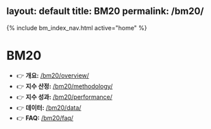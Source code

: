 layout: default
title: BM20
permalink: /bm20/
---
{% include bm_index_nav.html active="home" %}

# BM20
- 👉 **개요:** [/bm20/overview/](/bm20/overview/)
- 👉 **지수 산정:** [/bm20/methodology/](/bm20/methodology/)
- 👉 **지수 성과:** [/bm20/performance/](/bm20/performance/)
- 👉 **데이터:** [/bm20/data/](/bm20/data/)
- 👉 **FAQ:** [/bm20/faq/](/bm20/faq/)

<div id="bm20" style="height:380px; max-width:1000px; margin:24px 0;"></div>
<div id="bm20-meta" style="font:12px/1.6 system-ui,-apple-system,Segoe UI,Roboto,sans-serif;color:#666;"></div>

<script src="https://cdn.jsdelivr.net/npm/echarts@5"></script>
<script>
// CSV 엔드포인트
const CSV_URL = "https://docs.google.com/spreadsheets/d/e/2PACX-1vTndyrPd3WWwFtfzv2CZxJeDcH-l8ibQIdO5ouYS4HsaGpbeXQQbs6WEr9qPqqZbRoT6cObdFxJpief/pub?gid=720141148&single=true&output=csv";

// CSV 가져오기 (캐시 무효화)
async function fetchCsv() {
  const url = CSV_URL + (CSV_URL.includes("?") ? "&" : "?") + "v=" + Date.now();
  const res = await fetch(url, { cache: "no-store" });
  if (!res.ok) throw new Error("CSV fetch failed: " + res.status);
  return res.text();
}

// 아주 심플한 CSV 파서 (date,index,updated_at 가정)
function parseCsv(text) {
  const lines = text.trim().split(/\r?\n/);
  const header = lines.shift().split(",");
  const iD = header.indexOf("date");
  const iV = header.indexOf("index");
  const iU = header.indexOf("updated_at");

  return lines.map(l => {
    const c = l.split(",");
    const v = parseFloat((c[iV] || "").replace(/"/g, ""));
    return { date: c[iD], value: Number.isFinite(v) ? v : null, updated: iU >= 0 ? c[iU] : null };
  }).filter(r => r.value !== null);
}

function renderChart(rows) {
  const el = document.getElementById("bm20");
  const chart = echarts.init(el);

  const data = rows.map(r => [r.date, r.value]);

  chart.setOption({
    tooltip: { trigger: "axis", valueFormatter: v => (typeof v === "number" ? v.toFixed(2) : v) },
    grid: { left: 48, right: 24, top: 24, bottom: 56 },
    xAxis: { type: "time" },
    yAxis: { type: "value", scale: true, name: "Index" },
    dataZoom: [{ type: "inside" }, { type: "slider", bottom: 18 }],
    series: [{ name: "BM20", type: "line", showSymbol: false, smooth: true, data }]
  });

  // 메타: 최신값 + 간단 수익률
  const last = rows.at(-1);
  function pRet(days) {
    if (rows.length <= days) return null;
    const prev = rows[rows.length - 1 - days].value;
    return prev ? (last.value / prev - 1) : null;
  }
  const meta = document.getElementById("bm20-meta");
  const r1m = pRet(21), r3m = pRet(63), r1y = pRet(252);
  meta.innerHTML = `
    <b>Last</b>: ${last?.date ?? "-"} &nbsp; | &nbsp;
    <b>Index</b>: ${last?.value?.toFixed(2) ?? "-"} &nbsp; | &nbsp;
    <b>Updated</b>: ${last?.updated ?? "-"}
    ${r1m!==null ? ` &nbsp; | &nbsp; <b>1M</b>: ${(r1m*100).toFixed(2)}%` : ""}
    ${r3m!==null ? ` &nbsp; | &nbsp; <b>3M</b>: ${(r3m*100).toFixed(2)}%` : ""}
    ${r1y!==null ? ` &nbsp; | &nbsp; <b>1Y</b>: ${(r1y*100).toFixed(2)}%` : ""}
  `;

  addEventListener("resize", () => chart.resize());
}

// 실행
fetchCsv().then(parseCsv).then(renderChart).catch(err => {
  console.error(err);
  document.getElementById("bm20-meta").textContent = "데이터 로드 실패: " + err.message;
});
</script>
